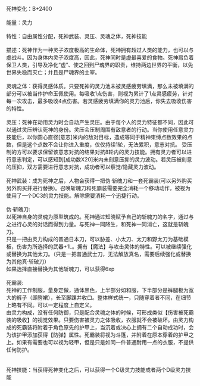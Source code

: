 <title>死神变化</title>
<meta name="GENERATOR" content="WinCHM">
<meta http-equiv="Content-Type" content="text/html; charset=gb2312">
<br>死神变化：B+2400
<br>
<br>能量：灵力
<br>
<br>特性：自由属性分配，死神武装、灵压、灵魂之体，死神技能
<br>
<br>描述：死神作为一种灵子浓度极高的生命体，死神拥有超过人类的能力，也可以与虚战斗。因为身体内灵子浓度高，因此，死神同时是虚最喜爱的食物。死神肩负着保卫人类，引导及净化“虚”、使之回到尸魂界的职责，维持两边世界的平衡，以免世界失稳而灭亡；并且是尸魂界的主宰。
<br>
<br>灵魂之体：获得灵感体质。只要死神的灵力池未被灵感疲劳填满，那么未被填满的部分可以被当作护命玉佩使用。每吸收1点伤害，则视为累计了1点灵感疲劳，针对每一次攻击，最多吸收4点伤害。若灵感疲劳填满你的灵力池后，你失去吸收伤害的特性。
<br>
<br>灵压：死神在动用灵力时会自动产生灵压。由于每个人的灵力特征都不同，因此可以通过灵压辨认死神的身份。灵压会压制周围有敌意者的行动。当你使用任意灵力技能后，以你圆心直径[意志]米内的敌对目标，造成等同于精神束缚点数效果的点数，但是这个点数不会让你进入重度，仅仅持续1轮，无法累积，意志对抗。 受压制的方可以要求保留该意志对抗的结果对抗8轮内的灵力技能。拥有灵力者可以进行意志判定，可以感知到[成功数X20]米内未刻意压抑的灵力波动。若灵压被刻意的压抑，双方需要进行意志对抗，成功者可以察觉/隐藏灵力波动。 
<br>
<br>死神武装：成为死神之后，人物会获得一把伪·斩魄刀和一套死霸装(可以另外购买另外购买并进行替换)。召唤斩魄刀和死霸装需要完全消耗一个移动动作，被视为使用了一个DC3的灵力技能。解除需要消耗一个迅捷行动。
<br>
<br>伪·斩魄刀:
<br>以死神自身的灵魂为原型筑成的。死神通过知晓赋予自己的斩魄刀的名字，通过与之进行心灵的对话而得到力量。与死神一同降生，和死神一同消亡，这就是斩魄刀。
<br>只是一把由灵力构成的普通日本刀，可以胁差、小太刀、太刀和野太刀为基础模板，伤害为所选择的武器+1L。拥有【魔法】与攻击灵体的特性。可以被继续强化或替换为其他太刀。（只是一把普通武士刀，无法解放真名，需要后续强化或替换为其他真·斩破刀）
<br>如果选择直接替换为其他斩魄刀，可以获得6xp
<br>
<br>死霸装:
<br>死神的工作制服，量身定做，通体黑色，上半部分如和服，下半部分是裤腿极为宽大的裤子（即胯裙），长至脚踝并收口。整体样式统一，只随穿着者不同，在细节上略有不同。可以一定程度上自定义。
<br>由灵力构成，没有任何防御，只是配合灵魂之体的时候，可形成类似【伤害被死霸装的吸收】的视觉效果。只要伤害被灵力之体吸收，衣服就不会被破坏。由灵力构成的死霸装将附着于角色原先的护甲上，当沉着或决心上拥有二个自动成功时，会为该护甲添加获得【防弹】属性。死霸装将视为斗篷，并附着在原本穿着的护甲之上。如果有需要也可以视为轻甲，但是只是如同一件普通耐用一点的衣服，不提供任何防护。
<br> 
<br>
<br>死神技能：当获得死神变化之后，可以获得一个C级灵力技能或者两个D级灵力技能
<br>
